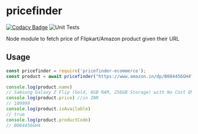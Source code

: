 # pricefinder

[![Codacy Badge](https://api.codacy.com/project/badge/Grade/2653fbb7dedb47d9892fc90598f17a4c)](https://app.codacy.com/manual/abinj30/pricefinder-ecommerce?utm_source=github.com&utm_medium=referral&utm_content=abinj30/pricefinder-ecommerce&utm_campaign=Badge_Grade_Dashboard)
![Unit Tests](https://github.com/abinj30/pricefinder-ecommerce/workflows/Unit%20Tests/badge.svg?branch=master)

Node module to fetch price of Flipkart/Amazon product given their URL

## Usage
```js
const pricefinder = require('pricefinder-ecommerce');
const product = await pricefinder("https://www.amazon.in/dp/B084456GH4", "amazon");

console.log(product.name)
// Samsung Galaxy Z Flip (Gold, 8GB RAM, 256GB Storage) with No Cost EMI/Additional Exchange Offers
console.log(product.price) //in INR
// 109999
console.log(product.isAvailable)
// true
console.log(product.productCode)
// B084456GH4
```
